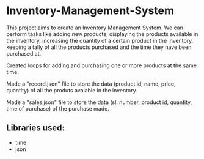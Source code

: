 # Inventory-Management-System

This project aims to create an Inventory Management System.
We can perform tasks like adding new products, displaying the products available in the inventory, increasing the quantity of a certain product in the inventory, keeping a tally of all the products purchased and the time they have been purchased at.

Created loops for adding and purchasing one or more products at the same time.

Made a "record.json" file to store the data (product id, name, price, quantity) of all the produts avalable in the inventory.

Made a "sales.json" file to store the data (sl. number, product id, quantity, time of purchase) of the purchase made.

## Libraries used: 
- time
- json 


